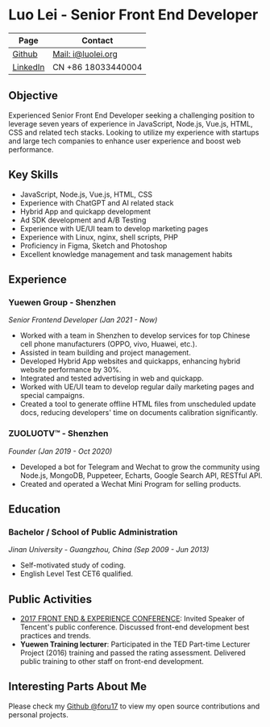# Luo Lei - Senior Front End Developer  

|  Page     | Contact |
| ----------- | ----------- |
|  [Github](https://github.com/foru17)      |  [Mail: i@luolei.org](mailto:i@luolei.org)    |
| [LinkedIn](https://www.linkedin.com/in/luoleiorg/) | CN +86 18033440004   |

## Objective

Experienced Senior Front End Developer seeking a challenging position to leverage seven years of experience in JavaScript, Node.js, Vue.js, HTML, CSS and related tech stacks. Looking to utilize my experience with startups and large tech companies to enhance user experience and boost web performance.

## Key Skills

- JavaScript, Node.js, Vue.js, HTML, CSS
- Experience with ChatGPT and  AI related stack
- Hybrid App and quickapp development
- Ad SDK development and A/B Testing
- Experience with UE/UI team to develop marketing pages
- Experience with Linux, nginx, shell scripts, PHP
- Proficiency in Figma, Sketch and Photoshop
- Excellent knowledge management and task management habits

## Experience

### Yuewen Group - Shenzhen

*Senior Frontend Developer (Jan 2021 - Now)*

- Worked with a team in Shenzhen to develop services for top Chinese cell phone manufacturers (OPPO, vivo, Huawei, etc.).
- Assisted in team building and project management.
- Developed Hybrid App websites and quickapps, enhancing hybrid website performance by 30%.
- Integrated and tested advertising in web and quickapp.
- Worked with UE/UI team to develop regular daily marketing pages and special campaigns.
- Created a tool to generate offline HTML files from unscheduled update docs, reducing developers' time on documents calibration significantly.

### ZUOLUOTV™ - Shenzhen

*Founder (Jan 2019 - Oct 2020)*

- Developed a bot for Telegram and Wechat to grow the community using Node.js, MongoDB, Puppeteer, Echarts, Google Search API, RESTful API.
- Created and operated a Wechat Mini Program for selling products.

## Education

### Bachelor / School of Public Administration

*Jinan University - Guangzhou, China (Sep 2009 - Jun 2013)*

- Self-motivated study of coding.
- English Level Test CET6 qualified.

## Public Activities

- [2017 FRONT END & EXPERIENCE CONFERENCE](https://feexp.org/shenzhen/): Invited Speaker of Tencent's public conference. Discussed front-end development best practices and trends.
- **Yuewen Training lecturer**: Participated in the TED Part-time Lecturer Project (2016) training and passed the rating assessment. Delivered public training to other staff on front-end development.

## Interesting Parts About Me

Please check my [Github @foru17](https://github.com/foru17) to view my open source contributions and personal projects.
